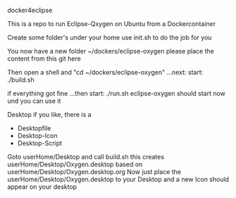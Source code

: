 docker4eclipse

This is a repo to run Eclipse-Qxygen on Ubuntu from a Dockercontainer

Create some folder's under your home
use init.sh to do the job for you

You now have a new folder ~/dockers/eclipse-oxygen
please place the content from this git here

Then open a shell and "cd ~/dockers/eclipse-oxygen"
...next: start: ./build.sh 

if everything got fine 
...then start: ./run.sh
eclipse-oxygen should start now und you can use it


Desktop
if you like, there is a 
- Desktopfile
- Desktop-Icon
- Desktop-Script

Goto userHome/Desktop and call build.sh
this creates userHome/Desktop/Oxygen.desktop based on userHome/Desktop/Oxygen.desktop.org
Now just place the userHome/Desktop/Oxygen.desktop
to your Desktop and a new Icon should appear on your desktop

